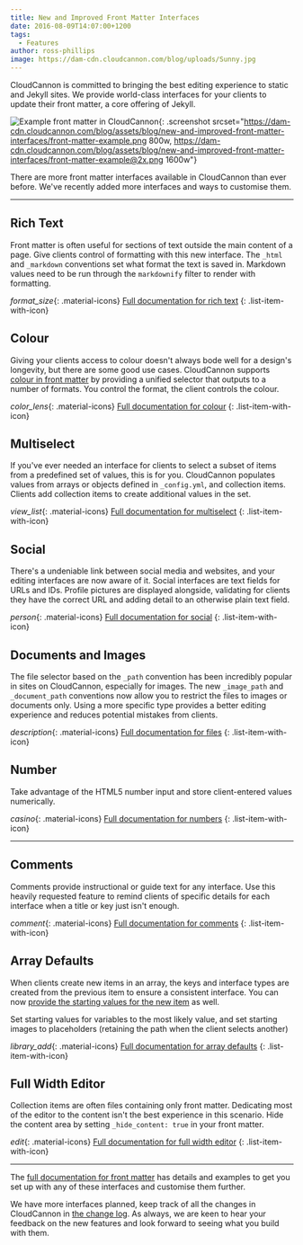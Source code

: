 ```yaml
---
title: New and Improved Front Matter Interfaces
date: 2016-08-09T14:07:00+1200
tags:
  - Features
author: ross-phillips
image: https://dam-cdn.cloudcannon.com/blog/uploads/Sunny.jpg
---
```

CloudCannon is committed to bringing the best editing experience to static and Jekyll sites. We provide world-class interfaces for your clients to update their front matter, a core offering of Jekyll.

![Example front matter in CloudCannon](https://dam-cdn.cloudcannon.com/blog/assets/blog/new-and-improved-front-matter-interfaces/front-matter-example.png){: .screenshot srcset="https://dam-cdn.cloudcannon.com/blog/assets/blog/new-and-improved-front-matter-interfaces/front-matter-example.png 800w, https://dam-cdn.cloudcannon.com/blog/assets/blog/new-and-improved-front-matter-interfaces/front-matter-example@2x.png 1600w"}

There are more front matter interfaces available in CloudCannon than ever before. We've recently added more interfaces and ways to customise them.

---

## Rich Text

Front matter is often useful for sections of text outside the main content of a page. Give clients control of formatting with this new interface. The `_html` and `_markdown` conventions set what format the text is saved in. Markdown values need to be run through the `markdownify` filter to render with formatting.

*format\_size*{: .material-icons} [Full documentation for rich text](https://docs.cloudcannon.com/editing/front-matter/#rich-text)
{: .list-item-with-icon}

## Colour

Giving your clients access to colour doesn't always bode well for a design's longevity, but there are some good use cases. CloudCannon supports [colour in front matter](https://docs.cloudcannon.com/editing/front-matter/#colour) by providing a unified selector that outputs to a number of formats. You control the format, the client controls the colour.

*color\_lens*{: .material-icons} [Full documentation for colour](https://docs.cloudcannon.com/editing/front-matter/#colour)
{: .list-item-with-icon}

## Multiselect

If you've ever needed an interface for clients to select a subset of items from a predefined set of values, this is for you. CloudCannon populates values from arrays or objects defined in `_config.yml`, and collection items. Clients add collection items to create additional values in the set.

*view\_list*{: .material-icons} [Full documentation for multiselect](https://docs.cloudcannon.com/editing/front-matter/#multiselect)
{: .list-item-with-icon}

## Social

There's a undeniable link between social media and websites, and your editing interfaces are now aware of it. Social interfaces are text fields for URLs and IDs. Profile pictures are displayed alongside, validating for clients they have the correct URL and adding detail to an otherwise plain text field.

*person*{: .material-icons} [Full documentation for social](https://docs.cloudcannon.com/editing/front-matter/#social)
{: .list-item-with-icon}

## Documents and Images

The file selector based on the `_path` convention has been incredibly popular in sites on CloudCannon, especially for images. The new `_image_path` and `_document_path` conventions now allow you to restrict the files to images or documents only. Using a more specific type provides a better editing experience and reduces potential mistakes from clients.

*description*{: .material-icons} [Full documentation for files](https://docs.cloudcannon.com/editing/front-matter/#file)
{: .list-item-with-icon}

## Number

Take advantage of the HTML5 number input and store client-entered values numerically.

*casino*{: .material-icons} [Full documentation for numbers](https://docs.cloudcannon.com/editing/front-matter/#number)
{: .list-item-with-icon}

---

## Comments

Comments provide instructional or guide text for any interface. Use this heavily requested feature to remind clients of specific details for each interface when a title or key just isn't enough.

*comment*{: .material-icons} [Full documentation for comments](https://docs.cloudcannon.com/editing/front-matter/#comment)
{: .list-item-with-icon}

## Array Defaults

When clients create new items in an array, the keys and interface types are created from the previous item to ensure a consistent interface. You can now [provide the starting values for the new item](https://docs.cloudcannon.com/editing/front-matter/#array-defaults) as well.

Set starting values for variables to the most likely value, and set starting images to placeholders (retaining the path when the client selects another)

*library\_add*{: .material-icons} [Full documentation for array defaults](https://docs.cloudcannon.com/editing/front-matter/#array-defaults)
{: .list-item-with-icon}

## Full Width Editor

Collection items are often files containing only front matter. Dedicating most of the editor to the content isn't the best experience in this scenario. Hide the content area by setting `_hide_content: true` in your front matter.

*edit*{: .material-icons} [Full documentation for full width editor](https://docs.cloudcannon.com/editing/content-editor/#hiding-the-content-area)
{: .list-item-with-icon}

---

The [full documentation for front matter](/documentation/edit/interfaces/front-matter-editor/) has details and examples to get you set up with any of these interfaces and customise them further.

We have more interfaces planned, keep track of all the changes in CloudCannon in [the change log](https://cloudcannon.com/changelog/). As always, we are keen to hear your feedback on the new features and look forward to seeing what you build with them.
